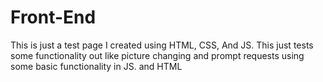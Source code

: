# Front-End
This is just a test page I created using HTML, CSS, And JS.
This just tests some functionality out like picture changing and prompt requests using some basic functionality in JS. and HTML
